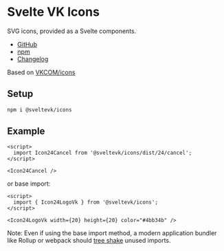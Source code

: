 # Svelte VK Icons

SVG icons, provided as a Svelte components.

- [GitHub][github-url]
- [npm][npm-url]
- [Changelog][changelog-url]

Based on [VKCOM/icons](https://github.com/VKCOM/icons)

## Setup

```sh
npm i @sveltevk/icons
```

## Example

```svelte
<script>
  import Icon24Cancel from '@sveltevk/icons/dist/24/cancel';
</script>

<Icon24Cancel />
```

or base import:

```svelte
<script>
  import { Icon24LogoVk } from '@sveltevk/icons';
</script>

<Icon24LogoVk width={20} height={20} color="#4bb34b" />
```

Note: Even if using the base import method, a modern application bundler like Rollup or webpack should [tree shake](https://developer.mozilla.org/en-US/docs/Glossary/Tree_shaking) unused imports.

[npm]: https://img.shields.io/npm/v/@sveltevk/icons.svg?color=blue
[npm-url]: https://npmjs.com/package/@sveltevk/icons
[chat]: https://img.shields.io/badge/VK%20chat-%234a76a8.svg?logo=VK&logoColor=white
[chat-url]: https://vk.me/join/AJQ1d3IXhxgxghIc5PFNiLCd
[svelte]: https://img.shields.io/badge/svelte-v3-blueviolet.svg
[svelte-url]: https://svelte.dev
[license]: https://img.shields.io/github/license/sveltevk/icons
[license-url]: https://github.com/sveltevk/icons/blob/master/LICENSE
[site-url]: https://sveltevk.github.io/icons/
[changelog-url]: https://github.com/sveltevk/icons/releases
[github-url]: https://github.com/sveltevk/icons
